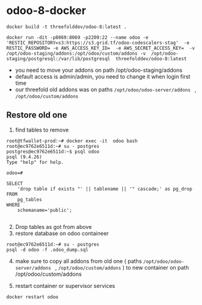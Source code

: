 # odoo-8-docker
```buildoutcfg
docker build -t threefolddev/odoo-8:latest .

docker run -dit -p8069:8069 -p2209:22 --name odoo -e 'RESTIC_REPOSITORY=s3:https://s3.grid.tf/odoo-codescalers-stag'  -e RESTIC_PASSWORD= -e AWS_ACCESS_KEY_ID=  -e AWS_SECRET_ACCESS_KEY=  -v /opt/odoo-staging/addons:/opt/odoo/custom/addons -v  /opt/odoo-staging/postgresql:/var/lib/postgresql  threefolddev/odoo-8:latest

```

- you need to move your addons on path /opt/odoo-staging/addons
- default access is admin/admin, you need to change it when login first time
- our threefold old addons was on paths ```/opt/odoo/odoo-server/addons ``` , ``` /opt/odoo/custom/addons ```


## Restore old one

1. find  tables to remove
```buildoutcfg
root@tfwallet-prod:~# docker exec -it  odoo bash
root@ec9762e6511d:~# su - postgres
postgres@ec9762e6511d:~$ psql odoo
psql (9.4.26)
Type "help" for help.

odoo=# 

SELECT
    'drop table if exists "' || tablename || '" cascade;' as pg_drop
FROM
    pg_tables
WHERE
    schemaname='public';


```
2. Drop tables as got from above
3. restore database on odoo containeer
```buildoutcfg
root@ec9762e6511d:~# su - postgres
psql -d odoo -f .odoo_dump.sql
```
4. make sure to copy all addons from old one ( paths ```/opt/odoo/odoo-server/addons ``` , ``` /opt/odoo/custom/addons ``` )  to new container on path /opt/odoo/custom/addons

5. restart container or supervisor services

```
docker restart odoo
```
